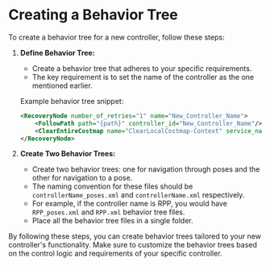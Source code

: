 # Creating a Behavior Tree

To create a behavior tree for a new controller, follow these steps:

1. **Define Behavior Tree:**
   - Create a behavior tree that adheres to your specific requirements.
   - The key requirement is to set the name of the controller as the one mentioned earlier.

   Example behavior tree snippet:

   ```xml
   <RecoveryNode number_of_retries="1" name="New_Controller_Name">
       <FollowPath path="{path}" controller_id="New_Controller_Name"/>
       <ClearEntireCostmap name="ClearLocalCostmap-Context" service_name="local_costmap/clear_entirely_local_costmap"/>
   </RecoveryNode>
   ```

2. **Create Two Behavior Trees:**
   - Create two behavior trees: one for navigation through poses and the other for navigation to a pose.
   - The naming convention for these files should be `controllerName_poses.xml` and `controllerName.xml` respectively.
   - For example, if the controller name is RPP, you would have `RPP_poses.xml` and `RPP.xml` behavior tree files.
   - Place all the behavior tree files in a single folder.

By following these steps, you can create behavior trees tailored to your new controller's functionality. Make sure to customize the behavior trees based on the control logic and requirements of your specific controller.

